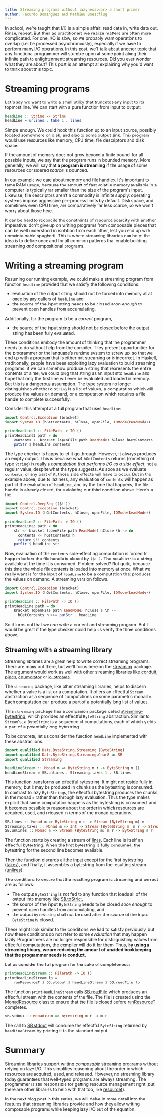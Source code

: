 ```yaml
---
title: Streaming programs without lazyness:<br> a short primer
author: Facundo Domínguez and Mathieu Boespflug
---
```


In school, we're taught that I/O is a simple affair: read data in,
write data out. Rinse, repeat. But then as practitioners we realize
matters are often more complicated. For one, I/O is slow, so we
probably want operations to overlap (i.e. be processed
asynchronously), especially if we have to perform many I/O operations.
In this post, we’ll talk about another topic that any functional
programmer will stumble upon at some point along their infinite path
to enlightenment: streaming resources. Did you ever wonder what they
are about? This post is an attempt at explaining why you'd want to
think about this topic.

# Streaming programs

Let's say we want to write a small utility that truncates any input to
its topmost line. We can start with a pure function from input to
output:

```Haskell
headLine :: String -> String
headLine = unlines . take 1 . lines
```

Simple enough. We could hook this function up to an input source,
possibly located somewhere on disk, and also to some output sink. This
program would use resources like memory, CPU time, file descriptors
and disk space.

If the amount of memory does not grow beyond a finite bound, for all
possible inputs, we say that the program runs in bounded memory. More
generally, we will say that **a program is streaming** if the usage of
some resources considered *scarce* is bounded.

In our example we care about memory and file handles. It's important
to tame RAM usage, because the amount of fast volatile memory
available in a computer is typically far smaller than the size of the
program's input. Likewise, file descriptors aren't a commodity in
infinite supply: operating systems impose aggressive per-process
limits by default. Disk space, and sometimes even CPU time, are
comparatively far less scarce, so we won't worry about those here.

It can be hard to reconcile the constraints of resource scarcity with
another imperative: don't give up on writing programs from composable
pieces that can be well understood in isolation from each other, lest
you end up with unmaintainable spaghetti. This is where streaming
libraries can help: the idea is to define once and for all common
patterns that enable building streaming *and* compositional programs.


# Writing a streaming program

Resuming our running example, we could make a streaming program from
function `headLine` provided that we satisfy the following conditions:

* evaluation of the output string should not be forced into memory all
  at once by any callers of `headLine` and
* the source of the input string needs to be closed *soon enough* to
  prevent open handles from accumulating.
  
Additionally, for the program to be a *correct* program,

* the source of the input string should not be closed before the
  output string has been fully evaluated.

These conditions embody the amount of thinking that the programmer
needs to do without help from the compiler. They present opportunities
for the programmer or the language’s runtime system to screw up, so
that we end up with a program that is either not streaming or is
incorrect. In Haskell, traditionally, people have been exploiting lazy
evaluation to build streaming programs: if we can somehow produce
a string that represents the entire contents of a file, we could plug
that string as an input into `headLine` and hope that only the first
line will ever be evaluated and loaded in memory. But this is
a dangerous assumption. The type system no longer distinguishes
whether a `String` is a list of values, a computation which will
produce the values on demand, or a computation which requires a file
handle to complete successfully.

Consider this attempt at a full program that uses `headLine`:

```Haskell
import Control.Exception (bracket)
import System.IO (hGetContents, hClose, openFile, IOMode(ReadMode))

printHeadLine1 :: FilePath -> IO ()
printHeadLine1 path = do
    contents <- bracket (openFile path ReadMode) hClose hGetContents
    putStr $ headLine contents
```

The type checker is happy to let it go through. However, it always
produces an empty output. This is because what `hGetContents` returns
(something of type `String`) is really a *computation that performs
I/O as a side effect*, not a regular value, despite what the type
suggests. As soon as we evaluate `contents`, or any part of it, those side
effects will have to occur. But in the example above, due to laziness,
any evaluation of `contents` will happen as part of the evaluation of
`headLine`, and by the time that happens, the file handle is already
closed, thus violating our third condition above. Here's a fix:

```Haskell
import Control.DeepSeq (($!!))
import Control.Exception (bracket)
import System.IO (hGetContents, hClose, openFile, IOMode(ReadMode))

printHeadLine2 :: FilePath -> IO ()
printHeadLine2 path = do
    str <- bracket (openFile path ReadMode) hClose \h -> do
      contents <- hGetContents h
      return $!! contents
    putStr $ headLine str
```

Now, evaluation of the `contents` side-effecting computation is forced
to happen before the file handle is closed by `($!!)`. The result
`str` is a string available at the time it is consumed. Problem
solved? Not quite, because this time the whole file contents is loaded
into memory at once. What we really want is for the input of
`headLine` to be a computation that produces the values on demand.
A streaming version follows.

```Haskell
import Control.Exception (bracket)
import System.IO (hGetContents, hClose, openFile, IOMode(ReadMode))

printHeadLine :: FilePath -> IO ()
printHeadLine path = do
    bracket (openFile path ReadMode) hClose $ \h ->
      hGetContents h >>= putStr . headLine
```

So it turns out that we *can* write a correct and streaming program.
But it would be great if the type checker could help us verify
the three conditions above.


## Streaming with a streaming library

Streaming libraries are a great help to write correct streaming
programs. There are many out there, but we'll focus here on
the [streaming](http://www.stackage.org/package/streaming) package.
The argument would work as well with other streaming libraries
like
[conduit](http://www.stackage.org/package/conduit),
[pipes](http://www.stackage.org/package/pipes),
[enumerator](http://www.stackage.org/package/enumerator)
or [io-streams](http://www.stackage.org/package/io-streams).

The `streaming` package, like other streaming libraries, helps to
discern whether a value is a list or a computation. It offers an
effectful `Stream` abstraction as a sequence of computations on some
parametric monad `m`. Each computation can produce a part of
a potentially long list of values.

This `streaming` package has a companion package
called
[streaming-bytestring](http://www.stackage.org/package/streaming-bytestring),
which provides an effectful `ByteString` abstraction. Similar to
`Stream`'s, a `ByteString` is a sequence of computations, each of
which yields a part of a potentially long bytestring.

To be concrete, let us consider the function `headLine` implemented
with these abstractions.

```Haskell
import qualified Data.ByteString.Streaming (ByteString)
import qualified Data.ByteString.Streaming.Char8 as SB
import qualified Streaming

headLineStream :: Monad m => ByteString m r -> ByteString m ()
headLineStream = SB.unlines . Streaming.takes 1 . SB.lines
```

This function transforms an effectful bytestring. It might not reside
fully in memory, but it may be produced in chunks as the bytestring is
consumed. In contrast to lazy `ByteString`s, the effectful bytestring
produces the chunks in the monad `m` rather than through lazy
evaluation. Thus the type makes explicit that some computation happens
as the bytestring is consumed, and it becomes possible to reason about
the order in which resources are acquired, used, and released in terms
of the monad operations.

```Haskell
SB.lines :: Monad m => ByteString m r -> Stream (ByteString m) m r
Streaming.takes :: Monad m => Int -> Stream (ByteString m) m r -> Stream (ByteString m) m ()
SB.unlines :: Monad m => Stream (ByteString m) m r -> ByteString m r
```
The function starts by creating a stream of
[lines](https://www.stackage.org/haddock/lts-8.22/streaming-bytestring-0.1.4.6/Data-ByteString-Streaming-Char8.html#v:lines).
Each line is itself
an effectful bytestring. When the first bytestring is fully consumed,
the bytestring for the second line becomes available.

Then the function discards all the input except for the first bytestring
([takes](https://www.stackage.org/haddock/lts-8.21/streaming-0.1.4.5/Streaming.html#v:takes)),
and finally, it assembles a bytestring from the resulting stream
([unlines](https://www.stackage.org/haddock/lts-8.22/streaming-bytestring-0.1.4.6/Data-ByteString-Streaming-Char8.html#v:unlines)).

The conditions to ensure that the resulting program is streaming and
correct are as follows:
 * The output `ByteString` is not fed to any function that loads all of
   the output into memory like
   [SB.toStrict](https://www.stackage.org/haddock/lts-8.22/streaming-bytestring-0.1.4.6/Data-ByteString-Streaming-Char8.html#v:toStrict),
 * the source of the input `ByteString` needs to be closed *soon enough* to
   prevent open handles from accumulating, and
 * the output `ByteString` shall not be used after the source of the
   input `ByteString` is closed.

These might look similar to the conditions we had to satisfy
previously, but now these conditions do not refer to some *evaluation*
that may happen lazily. Programmers are no longer responsible for
distinguishing values from effectful computations, the compiler will
do it for them. Thus, **by using a streaming library, we are reducing
the amount of unaided bookkeeping that the programmer needs to
conduct.**

Let us consider the full program for the sake of completeness:

```Haskell
printHeadLineStream :: FilePath -> IO ()
printHeadLineStream fp =
    runResourceT $ SB.stdout $ headLineStream $ SB.readFile fp
```

The function `printHeadLineStream` calls
[SB.readFile](https://www.stackage.org/haddock/lts-8.22/streaming-bytestring-0.1.4.6/Data-ByteString-Streaming-Char8.html#v:readFile)
which produces an effectful
stream with the contents of the file. The file is created using the
[MonadResource](https://www.stackage.org/haddock/lts-8.21/resourcet-1.1.9/Control-Monad-Trans-Resource.html#t:MonadResource)
class to ensure that the file is closed before
[runResourceT](https://www.stackage.org/haddock/lts-8.21/resourcet-1.1.9/Control-Monad-Trans-Resource.html#v:runResourceT)
completes.

```Haskell
SB.stdout :: MonadIO m => ByteString m r -> m r
```

The call to
[SB.stdout](https://www.stackage.org/haddock/lts-8.22/streaming-bytestring-0.1.4.6/Data-ByteString-Streaming-Char8.html#v:stdout)
will consume the effectful `ByteString` returned by `headLineStream`
by printing it to the standard output.

# Summary

Streaming libraries support writing *composable* streaming programs
without relying on lazy I/O. This simplifies reasoning about the order
in which resources are acquired, used, and released. However, no
streaming library today guarantees that well-typed programs are always
streaming. The programmer is still responsible for getting resource
management right (but there are other libraries to help with that too,
like [resourcet](http://hackage.haskell.org/package/resourcet)).

In the next blog post in this series, we will delve in more detail
into the features that streaming libraries provide and how they allow
writing composable programs while keeping lazy I/O out of the
equation.
